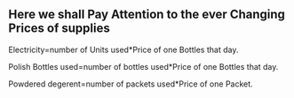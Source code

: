 ## Here we shall Pay Attention to the ever Changing Prices of supplies
Electricity=number of Units used*Price of one Bottles that day.

Polish Bottles used=number of bottles used*Price of one Bottles that day.

Powdered degerent=number of packets used*Price of one Packet.
